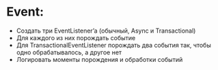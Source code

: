 # Event:
 - Создать три EventListener’a (обычный, Async и Transactional)
 - Для каждого из них порождать событие
 - Для TransactionalEventListener порождать два события так, чтобы одно обрабатывалось, а другое нет
 - Логировать моменты порождения и обработки событий
